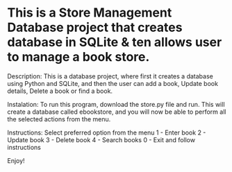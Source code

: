 # This is a Store Management Database project that creates database in SQLite & ten allows user to manage a book store.

Description:
This is a database project, where first it creates a database using Python and SQLite, and then the user can add a book, Update book details, Delete a book or find a book.  

Instalation:
To run this program, download the store.py file and run. This will create a database called ebookstore, and you will now be able to perform all the selected actions from the menu.

Instructions:
Select preferred option from the menu
1 - Enter book
2 - Update book
3 - Delete book
4 - Search books
0 - Exit 
and follow instructions


Enjoy!
